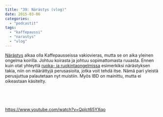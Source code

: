 ```yaml
---
title: "39: Närästys (vlog)"
date: 2015-03-06
categories: 
  - "podcastit"
tags: 
  - "kaffepaussi"
  - "narastys"
  - "vlog"
---
```


[Närästys](https://www.katiska.eu/tieto/koirat/kurssit/koiran-narastys/) alkaa olla Kaffepausseissa vakiovieras, mutta se on aika yleinen ongelma koirilla. Johtuu koirasta ja johtuu sopimattomasta ruuasta. Ennen kuin otat yhteyttä [ruoka- ja ruokintaongelmissa](https://www.katiska.eu/e-julkaisut/neuvonta/puhelinneuvonta/ "Puhelinneuvonta") esimerkiksi närästyksen takia, niin on määrättyjä perusasioita, jotka voit tehdä itse. Nämä pari yleistä perusjuttua palautetaan nyt muistiin. Myös IBD on mainittu, mutta ei oikeastaan käsitelty.

<!--more-->

 

 

https://www.youtube.com/watch?v=Qplct65YXqo

